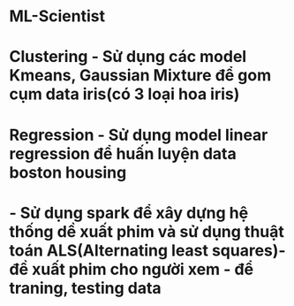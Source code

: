 # ML-Scientist
# Clustering - Sử dụng các model Kmeans, Gaussian Mixture để gom cụm  data iris(có 3 loại hoa iris)
# Regression - Sử dụng model linear regression để huấn luyện data boston housing
# - Sử dụng spark để xây dựng hệ thống dề xuất phim và sử dụng thuật toán ALS(Alternating least squares)-đề xuất phim cho người xem - để traning, testing data
